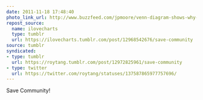 ```yaml
---
date: 2011-11-18 17:48:40
photo_link_url: http://www.buzzfeed.com/jpmoore/venn-diagram-shows-why-we-must-save-community
repost_source:
  name: ilovecharts
  type: tumblr
  url: https://ilovecharts.tumblr.com/post/12968542676/save-community
source: tumblr
syndicated:
- type: tumblr
  url: https://roytang.tumblr.com/post/12972825961/save-community
- type: twitter
  url: https://twitter.com/roytang/statuses/137587865977757696/
---
```


<p>Save Community!</p>